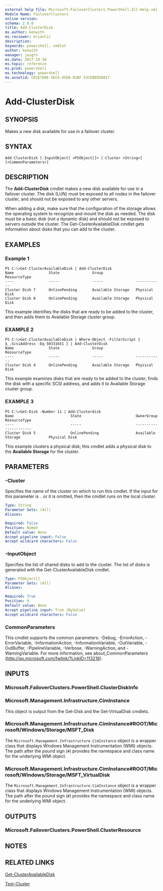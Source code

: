 ```yaml
---
external help file: Microsoft.FailoverClusters.PowerShell.dll-Help.xml
Module Name: FailoverClusters
online version: 
schema: 2.0.0
title: Add-ClusterDisk
ms.author: kenwith
ms.reviewer: brianlic
description: 
keywords: powershell, cmdlet
author: kenwith
manager: jasgro
ms.date: 2017-10-30
ms.topic: reference
ms.prod: powershell
ms.technology: powershell
ms.assetid: CB1E7D0E-5EC6-45DA-81BF-53CEBED5D827
---
```


# Add-ClusterDisk

## SYNOPSIS
Makes a new disk available for use in a failover cluster.

## SYNTAX

```
Add-ClusterDisk [-InputObject] <PSObject[]> [-Cluster <String>] [<CommonParameters>]
```

## DESCRIPTION
The **Add-ClusterDisk** cmdlet makes a new disk available for use in a failover cluster.
The disk (LUN) must be exposed to all nodes in the failover cluster, and should not be exposed to any other servers.

When adding a disk, make sure that the configuration of the storage allows the operating system to recognize and mount the disk as needed.
The disk must be a basic disk (not a dynamic disk) and should not be exposed to servers outside the cluster.
The Get-ClusterAvailableDisk cmdlet gets information about disks that you can add to the cluster.

## EXAMPLES

### Example 1
```
PS C:\>Get-ClusterAvailableDisk | Add-ClusterDisk
Name                State               Group               ResourceType 
----                -----               -----               ------------ 
Cluster Disk 7      OnlinePending       Available Storage   Physical Disk 
Cluster Disk 8      OnlinePending       Available Storage   Physical Disk
```

This example identifies the disks that are ready to be added to the cluster, and then adds them to Available Storage cluster group.

### EXAMPLE 2
```
PS C:\>Get-ClusterAvailableDisk | Where-Object -FilterScript { $_.ScsiAddress -Eq 50331651 } | Add-ClusterDisk
Name                State               Group               ResourceType 
----                -----               -----               ------------ 
Cluster Disk 4      OnlinePending       Available Storage   Physical Disk
```

This example examines disks that are ready to be added to the cluster, finds the disk with a specific SCSI address, and adds it to Available Storage cluster group.

### EXAMPLE 3
```
PS C:\>Get-Disk -Number 11 | Add-Clusterdisk
Name                          State                         OwnerGroup                    ResourceType 
----                          -----                         ----------                    ------------ 
Cluster Disk 5                OnlinePending                 Available Storage             Physical Disk
```

This example clusters a physical disk; this cmdlet adds a physical disk to the **Available Storage** for the cluster.

## PARAMETERS

### -Cluster
Specifies the name of the cluster on which to run this cmdlet.
If the input for this parameter is `.` or it is omitted, then the cmdlet runs on the local cluster.

```yaml
Type: String
Parameter Sets: (All)
Aliases: 

Required: False
Position: Named
Default value: None
Accept pipeline input: False
Accept wildcard characters: False
```

### -InputObject
Specifies the list of shared disks to add to the cluster.
The list of disks is generated with the Get-ClusterAvailableDisk  cmdlet.

```yaml
Type: PSObject[]
Parameter Sets: (All)
Aliases: 

Required: True
Position: 0
Default value: None
Accept pipeline input: True (ByValue)
Accept wildcard characters: False
```

### CommonParameters
This cmdlet supports the common parameters: -Debug, -ErrorAction, -ErrorVariable, -InformationAction, -InformationVariable, -OutVariable, -OutBuffer, -PipelineVariable, -Verbose, -WarningAction, and -WarningVariable. For more information, see about_CommonParameters (http://go.microsoft.com/fwlink/?LinkID=113216).

## INPUTS

### Microsoft.FailoverClusters.PowerShell.ClusterDiskInfo

### Microsoft.Management.Infrastructure.CimInstance
This object is output from the Get-Disk and the Get-VirtualDisk cmdlets.

### Microsoft.Management.Infrastructure.CimInstance#ROOT/Microsoft/Windows/Storage/MSFT_Disk
The `Microsoft.Management.Infrastructure.CimInstance` object is a wrapper class that displays Windows Management Instrumentation (WMI) objects.
The path after the pound sign (`#`) provides the namespace and class name for the underlying WMI object.

### Microsoft.Management.Infrastructure.CimInstance#ROOT/Microsoft/Windows/Storage/MSFT_VirtualDisk
The `Microsoft.Management.Infrastructure.CimInstance` object is a wrapper class that displays Windows Management Instrumentation (WMI) objects.
The path after the pound sign (`#`) provides the namespace and class name for the underlying WMI object.

## OUTPUTS

### Microsoft.FailoverClusters.PowerShell.ClusterResource

## NOTES

## RELATED LINKS

[Get-ClusterAvailableDisk](./Get-ClusterAvailableDisk.md)

[Test-Cluster](./Test-Cluster.md)


